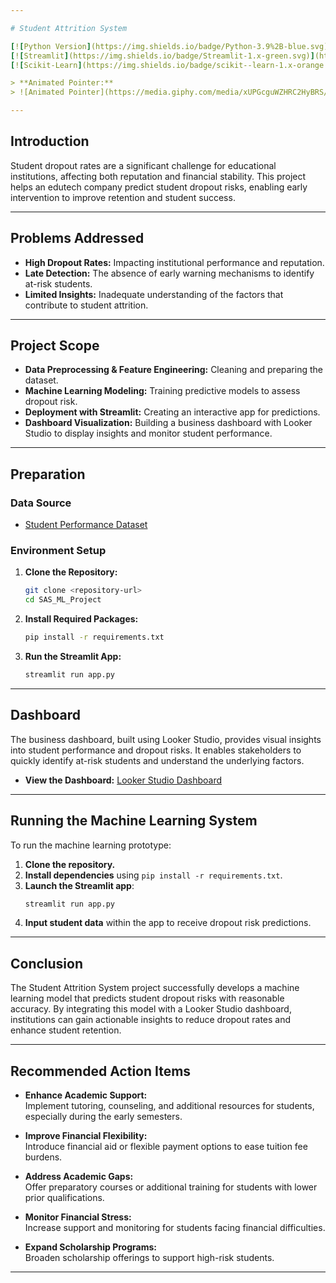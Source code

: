 ```yaml
---

# Student Attrition System

[![Python Version](https://img.shields.io/badge/Python-3.9%2B-blue.svg)](https://www.python.org/)
[![Streamlit](https://img.shields.io/badge/Streamlit-1.x-green.svg)](https://streamlit.io/)
[![Scikit-Learn](https://img.shields.io/badge/scikit--learn-1.x-orange.svg)](https://scikit-learn.org/)

> **Animated Pointer:**  
> ![Animated Pointer](https://media.giphy.com/media/xUPGcguWZHRC2HyBRS/giphy.gif)

---
```


## Introduction

Student dropout rates are a significant challenge for educational institutions, affecting both reputation and financial stability. This project helps an edutech company predict student dropout risks, enabling early intervention to improve retention and student success.

---

## Problems Addressed

- **High Dropout Rates:** Impacting institutional performance and reputation.
- **Late Detection:** The absence of early warning mechanisms to identify at-risk students.
- **Limited Insights:** Inadequate understanding of the factors that contribute to student attrition.

---

## Project Scope

- **Data Preprocessing & Feature Engineering:** Cleaning and preparing the dataset.
- **Machine Learning Modeling:** Training predictive models to assess dropout risk.
- **Deployment with Streamlit:** Creating an interactive app for predictions.
- **Dashboard Visualization:** Building a business dashboard with Looker Studio to display insights and monitor student performance.

---

## Preparation

### Data Source
- [Student Performance Dataset](https://github.com/dicodingacademy/dicoding_dataset/blob/main/students_performance/README.md)

### Environment Setup

1. **Clone the Repository:**
   ```bash
   git clone <repository-url>
   cd SAS_ML_Project
   ```

2. **Install Required Packages:**
   ```bash
   pip install -r requirements.txt
   ```

3. **Run the Streamlit App:**
   ```bash
   streamlit run app.py
   ```

---

## Dashboard

The business dashboard, built using Looker Studio, provides visual insights into student performance and dropout risks. It enables stakeholders to quickly identify at-risk students and understand the underlying factors.

- **View the Dashboard:** [Looker Studio Dashboard](https://lookerstudio.google.com/reporting/5bde8ef5-73d2-4edb-8dad-1425eb49d6b2)

---

## Running the Machine Learning System

To run the machine learning prototype:

1. **Clone the repository.**
2. **Install dependencies** using `pip install -r requirements.txt`.
3. **Launch the Streamlit app**:
   ```bash
   streamlit run app.py
   ```
4. **Input student data** within the app to receive dropout risk predictions.

---

## Conclusion

The Student Attrition System project successfully develops a machine learning model that predicts student dropout risks with reasonable accuracy. By integrating this model with a Looker Studio dashboard, institutions can gain actionable insights to reduce dropout rates and enhance student retention.

---

## Recommended Action Items

- **Enhance Academic Support:**  
  Implement tutoring, counseling, and additional resources for students, especially during the early semesters.

- **Improve Financial Flexibility:**  
  Introduce financial aid or flexible payment options to ease tuition fee burdens.

- **Address Academic Gaps:**  
  Offer preparatory courses or additional training for students with lower prior qualifications.

- **Monitor Financial Stress:**  
  Increase support and monitoring for students facing financial difficulties.

- **Expand Scholarship Programs:**  
  Broaden scholarship offerings to support high-risk students.

---
